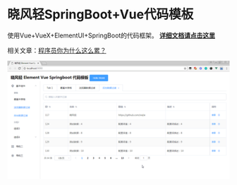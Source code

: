 # 晓风轻SpringBoot+Vue代码模板

使用Vue+VueX+ElementUI+SpringBoot的代码框架。
[**详细文档请点击这里**](https://xwjie.github.io/ElementVueSpringbootCodeTemplate)

相关文章：[程序员你为什么这么累？](https://zhuanlan.zhihu.com/p/28705206)

![](docs/main.png)
